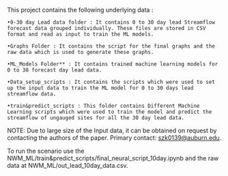 This project contains the following underlying data : 


    •0-30 day Lead data folder : It contains 0 to 30 day lead Streamflow forecast data grouped individually. These files are stored in CSV format and read as input to train the ML models.

    •Graphs Folder : It contains the script for the final graphs and the raw data which is used to generate these graphs.

    •ML_Models Folder** : It contains trained machine learning models for 0 to 30 forecast day lead data.

    •Data_setup_scripts : It contains the scripts which were used to set up the input data to train the ML model for 0 to 30 days lead streamflow data.

    •train&predict_scripts : This folder contains Different Machine Learning scripts which were used to train the model and predict the streamflow of ungauged sites for all the 30 day lead data.

NOTE: Due to large size of the Input data, it can be obtained on request by contacting the authors of the paper. Primary contact: szk0139@auburn.edu.

To run the scenario use the NWM_ML/train&predict_scripts/final_neural_script_10day.ipynb and the raw data at NWM_ML/out_lead_10day_data.csv. 
